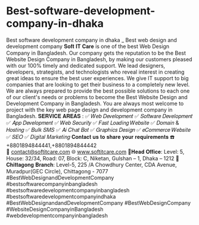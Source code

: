 # Best-software-development-company-in-dhaka
Best software development company in dhaka _ Best web design and development company
𝐒𝐨𝐟𝐭 𝐈𝐓 𝐂𝐚𝐫𝐞 is one of the best Web Design Company in Bangladesh. Our company gets the reputation to be the Best Website Design Company in Bangladesh, by making our customers pleased with our 100% timely and dedicated support. We lead designers, developers, strategists, and technologists who reveal interest in creating great ideas to ensure the best user experiences. We give IT support to big companies that are looking to get their business to a completely new level. We are always prepared to provide the best possible solutions to each one of our client's needs or problems to become the Best Website Design and Development Company in Bangladesh. You are always most welcome to project with the key web page design and development company in Bangladesh. 
𝐒𝐄𝐑𝐕𝐈𝐂𝐄 𝐀𝐑𝐄𝐀𝐒 :
✅ 𝑊𝑒𝑏 𝐷𝑒𝑣𝑒𝑙𝑜𝑝𝑚𝑒𝑛𝑡
✅ 𝑆𝑜𝑓𝑡𝑤𝑎𝑟𝑒 𝐷𝑒𝑣𝑒𝑙𝑜𝑝𝑚𝑒𝑛𝑡
✅ 𝐴𝑝𝑝 𝐷𝑒𝑣𝑒𝑙𝑜𝑝𝑚𝑒𝑛𝑡
✅ 𝑊𝑒𝑏 𝑆𝑒𝑐𝑢𝑟𝑖𝑡𝑦
✅ 𝐹𝑎𝑠𝑡 𝐿𝑜𝑎𝑑𝑖𝑛𝑔 𝑊𝑒𝑏𝑠𝑖𝑡𝑒
✅ 𝐷𝑜𝑚𝑎𝑖𝑛 & 𝐻𝑜𝑠𝑡𝑖𝑛𝑔
✅ 𝐵𝑢𝑙𝑘 𝑆𝑀𝑆
✅ 𝐴𝑖 𝐶ℎ𝑎𝑡 𝐵𝑜𝑡
✅ 𝐺𝑟𝑎𝑝ℎ𝑖𝑐𝑠 𝐷𝑒𝑠𝑖𝑔𝑛
✅ 𝑒𝐶𝑜𝑚𝑚𝑒𝑟𝑐𝑒 𝑊𝑒𝑏𝑠𝑖𝑡𝑒
✅ 𝑆𝐸𝑂
✅ 𝐷𝑖𝑔𝑖𝑡𝑎𝑙 𝑀𝑎𝑟𝑘𝑒𝑡𝑖𝑛𝑔
𝐂𝐨𝐧𝐭𝐚𝐜𝐭 𝐮𝐬 𝐭𝐨 𝐬𝐡𝐚𝐫𝐞 𝐲𝐨𝐮𝐫 𝐫𝐞𝐪𝐮𝐢𝐫𝐞𝐦𝐞𝐧𝐭𝐬
☎️  +8801894844441,+8801894844442  
📩  contact@softitcare.com
🌐 www.softitcare.com
🎯𝐇𝐞𝐚𝐝 𝐎𝐟𝐟𝐢𝐜𝐞: Level: 5, House: 32/34, Road: 07, Block: C, Niketan, Gulshan – 1, Dhaka – 1212
🎯𝐂𝐡𝐢𝐭𝐭𝐚𝐠𝐨𝐧𝐠 𝐁𝐫𝐚𝐧𝐜𝐡: Level-5, 225 /A Chowdhury Center, CDA Avenue, Muradpur(GEC Circle), Chittagong - 7077
 #BestWebDesignandDevelopmentCompany #bestsoftwarecompanyinbangladesh #bestsoftwaredevelopmentcompanyinbangladesh #bestsoftwaredevelopmentcompanyindhaka
 #BestWebDesignandandDevelopmentCompany 
#BestWebDesignCompany
#WebsiteDesignCompanyinBangladesh #webdevelopmentcompanyinbangladesh
